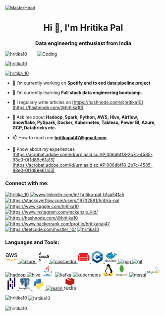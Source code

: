 [![MasterHead](https://code.visualstudio.com/assets/docs/languages/tsql/save.gif)](https://github.com/hritika10)
<h1 align="center">Hi 👋, I'm Hritika Pal</h1>
<h3 align="center">Data engineering enthusiast from India</h3>
<img align="right" alt="Coding" width="400" src="https://m.media-amazon.com/images/I/61nue6PtntL._SL1500_.jpg">


<p align="left"> <img src="https://komarev.com/ghpvc/?username=hritika10&label=Profile%20views&color=0e75b6&style=flat" alt="hritika10" /> </p>

<p align="left"> <a href="https://github.com/ryo-ma/github-profile-trophy"><img src="https://github-profile-trophy.vercel.app/?username=hritika10" alt="hritika10" /></a> </p>

<p align="left"> <a href="https://twitter.com/hritika_10" target="blank"><img src="https://img.shields.io/twitter/follow/hritika_10?logo=twitter&style=for-the-badge" alt="hritika_10" /></a> </p>

- 🔭 I’m currently working on **Spotify end to end data pipeline project**

- 🌱 I’m currently learning **Full stack data engineering bootcamp.**

- 📝 I regularly write articles on [https://hashnode.com/@hritika10](https://hashnode.com/@hritika10)

- 💬 Ask me about **Hadoop, Spark, Python, AWS, Hive, Airflow, Snowflake, PySpark, Docker, Kubernetes, Tableau, Power BI, Azure, GCP, Databricks etc.**

- 📫 How to reach me **hritikapal47@gmail.com**

- 📄 Know about my experiences [https://acrobat.adobe.com/id/urn:aaid:sc:AP:006dbf18-2b7c-4585-93e0-0f1d89e61a13](https://acrobat.adobe.com/id/urn:aaid:sc:AP:006dbf18-2b7c-4585-93e0-0f1d89e61a13)

<h3 align="left">Connect with me:</h3>
<p align="left">
<a href="https://twitter.com/hritika_10" target="blank"><img align="center" src="https://raw.githubusercontent.com/rahuldkjain/github-profile-readme-generator/master/src/images/icons/Social/twitter.svg" alt="hritika_10" height="30" width="40" /></a>
<a href="https://linkedin.com/in/www.linkedin.com/in/ hritika-pal-b1aa541a5" target="blank"><img align="center" src="https://raw.githubusercontent.com/rahuldkjain/github-profile-readme-generator/master/src/images/icons/Social/linked-in-alt.svg" alt="www.linkedin.com/in/ hritika-pal-b1aa541a5" height="30" width="40" /></a>
<a href="https://stackoverflow.com/users/https://stackoverflow.com/users/19732891/hritika-pal" target="blank"><img align="center" src="https://raw.githubusercontent.com/rahuldkjain/github-profile-readme-generator/master/src/images/icons/Social/stack-overflow.svg" alt="https://stackoverflow.com/users/19732891/hritika-pal" height="30" width="40" /></a>
<a href="https://kaggle.com/https://www.kaggle.com/hritika10" target="blank"><img align="center" src="https://raw.githubusercontent.com/rahuldkjain/github-profile-readme-generator/master/src/images/icons/Social/kaggle.svg" alt="https://www.kaggle.com/hritika10" height="30" width="40" /></a>
<a href="https://instagram.com/https://www.instagram.com/mckenzie_kid/" target="blank"><img align="center" src="https://raw.githubusercontent.com/rahuldkjain/github-profile-readme-generator/master/src/images/icons/Social/instagram.svg" alt="https://www.instagram.com/mckenzie_kid/" height="30" width="40" /></a>
<a href="https://hashnode.com/https://hashnode.com/@hritika10" target="blank"><img align="center" src="https://raw.githubusercontent.com/rahuldkjain/github-profile-readme-generator/master/src/images/icons/Social/hashnode.svg" alt="https://hashnode.com/@hritika10" height="30" width="40" /></a>
<a href="https://www.hackerrank.com/https://www.hackerrank.com/profile/hritikapal47" target="blank"><img align="center" src="https://raw.githubusercontent.com/rahuldkjain/github-profile-readme-generator/master/src/images/icons/Social/hackerrank.svg" alt="https://www.hackerrank.com/profile/hritikapal47" height="30" width="40" /></a>
<a href="https://www.leetcode.com/https://leetcode.com/hustler_10/" target="blank"><img align="center" src="https://raw.githubusercontent.com/rahuldkjain/github-profile-readme-generator/master/src/images/icons/Social/leet-code.svg" alt="https://leetcode.com/hustler_10/" height="30" width="40" /></a>
<a href="https://discord.gg/hritika10" target="blank"><img align="center" src="https://raw.githubusercontent.com/rahuldkjain/github-profile-readme-generator/master/src/images/icons/Social/discord.svg" alt="hritika10" height="30" width="40" /></a>
</p>

<h3 align="left">Languages and Tools:</h3>
<p align="left"> <a href="https://aws.amazon.com" target="_blank" rel="noreferrer"> <img src="https://raw.githubusercontent.com/devicons/devicon/master/icons/amazonwebservices/amazonwebservices-original-wordmark.svg" alt="aws" width="40" height="40"/> </a> <a href="https://azure.microsoft.com/en-in/" target="_blank" rel="noreferrer"> <img src="https://www.vectorlogo.zone/logos/microsoft_azure/microsoft_azure-icon.svg" alt="azure" width="40" height="40"/> </a> <a href="https://canvasjs.com" target="_blank" rel="noreferrer"> <img src="https://raw.githubusercontent.com/Hardik0307/Hardik0307/master/assets/canvasjs-charts.svg" alt="canvasjs" width="40" height="40"/> </a> <a href="https://cassandra.apache.org/" target="_blank" rel="noreferrer"> <img src="https://www.vectorlogo.zone/logos/apache_cassandra/apache_cassandra-icon.svg" alt="cassandra" width="40" height="40"/> </a> <a href="https://couchdb.apache.org/" target="_blank" rel="noreferrer"> <img src="https://raw.githubusercontent.com/devicons/devicon/0d6c64dbbf311879f7d563bfc3ccf559f9ed111c/icons/couchdb/couchdb-original.svg" alt="couchdb" width="40" height="40"/> </a> <a href="https://www.w3schools.com/cpp/" target="_blank" rel="noreferrer"> <img src="https://raw.githubusercontent.com/devicons/devicon/master/icons/cplusplus/cplusplus-original.svg" alt="cplusplus" width="40" height="40"/> </a> <a href="https://www.docker.com/" target="_blank" rel="noreferrer"> <img src="https://raw.githubusercontent.com/devicons/devicon/master/icons/docker/docker-original-wordmark.svg" alt="docker" width="40" height="40"/> </a> <a href="https://cloud.google.com" target="_blank" rel="noreferrer"> <img src="https://www.vectorlogo.zone/logos/google_cloud/google_cloud-icon.svg" alt="gcp" width="40" height="40"/> </a> <a href="https://git-scm.com/" target="_blank" rel="noreferrer"> <img src="https://www.vectorlogo.zone/logos/git-scm/git-scm-icon.svg" alt="git" width="40" height="40"/> </a> <a href="https://hadoop.apache.org/" target="_blank" rel="noreferrer"> <img src="https://www.vectorlogo.zone/logos/apache_hadoop/apache_hadoop-icon.svg" alt="hadoop" width="40" height="40"/> </a> <a href="https://hive.apache.org/" target="_blank" rel="noreferrer"> <img src="https://www.vectorlogo.zone/logos/apache_hive/apache_hive-icon.svg" alt="hive" width="40" height="40"/> </a> <a href="https://www.java.com" target="_blank" rel="noreferrer"> <img src="https://raw.githubusercontent.com/devicons/devicon/master/icons/java/java-original.svg" alt="java" width="40" height="40"/> </a> <a href="https://kafka.apache.org/" target="_blank" rel="noreferrer"> <img src="https://www.vectorlogo.zone/logos/apache_kafka/apache_kafka-icon.svg" alt="kafka" width="40" height="40"/> </a> <a href="https://kubernetes.io" target="_blank" rel="noreferrer"> <img src="https://www.vectorlogo.zone/logos/kubernetes/kubernetes-icon.svg" alt="kubernetes" width="40" height="40"/> </a> <a href="https://www.linux.org/" target="_blank" rel="noreferrer"> <img src="https://raw.githubusercontent.com/devicons/devicon/master/icons/linux/linux-original.svg" alt="linux" width="40" height="40"/> </a> <a href="https://www.mongodb.com/" target="_blank" rel="noreferrer"> <img src="https://raw.githubusercontent.com/devicons/devicon/master/icons/mongodb/mongodb-original-wordmark.svg" alt="mongodb" width="40" height="40"/> </a> <a href="https://www.microsoft.com/en-us/sql-server" target="_blank" rel="noreferrer"> <img src="https://www.svgrepo.com/show/303229/microsoft-sql-server-logo.svg" alt="mssql" width="40" height="40"/> </a> <a href="https://www.mysql.com/" target="_blank" rel="noreferrer"> <img src="https://raw.githubusercontent.com/devicons/devicon/master/icons/mysql/mysql-original-wordmark.svg" alt="mysql" width="40" height="40"/> </a> <a href="https://pandas.pydata.org/" target="_blank" rel="noreferrer"> <img src="https://raw.githubusercontent.com/devicons/devicon/2ae2a900d2f041da66e950e4d48052658d850630/icons/pandas/pandas-original.svg" alt="pandas" width="40" height="40"/> </a> <a href="https://www.postgresql.org" target="_blank" rel="noreferrer"> <img src="https://raw.githubusercontent.com/devicons/devicon/master/icons/postgresql/postgresql-original-wordmark.svg" alt="postgresql" width="40" height="40"/> </a> <a href="https://www.python.org" target="_blank" rel="noreferrer"> <img src="https://raw.githubusercontent.com/devicons/devicon/master/icons/python/python-original.svg" alt="python" width="40" height="40"/> </a> <a href="https://realm.io/" target="_blank" rel="noreferrer"> <img src="https://raw.githubusercontent.com/bestofjs/bestofjs-webui/8665e8c267a0215f3159df28b33c365198101df5/public/logos/realm.svg" alt="realm" width="40" height="40"/> </a> <a href="https://redis.io" target="_blank" rel="noreferrer"> <img src="https://raw.githubusercontent.com/devicons/devicon/master/icons/redis/redis-original-wordmark.svg" alt="redis" width="40" height="40"/> </a> </p>

<p><img align="left" src="https://github-readme-stats.vercel.app/api/top-langs?username=hritika10&show_icons=true&locale=en&layout=compact" alt="hritika10" /></p>

<p>&nbsp;<img align="center" src="https://github-readme-stats.vercel.app/api?username=hritika10&show_icons=true&locale=en" alt="hritika10" /></p>

<p><img align="center" src="https://github-readme-streak-stats.herokuapp.com/?user=hritika10&" alt="hritika10" /></p>
